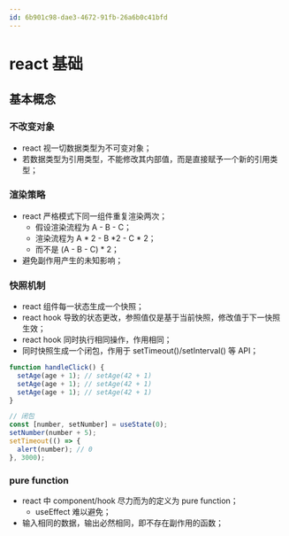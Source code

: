 ```yaml
---
id: 6b901c98-dae3-4672-91fb-26a6b0c41bfd
---
```


# react 基础

## 基本概念

### 不改变对象

- react 视一切数据类型为不可变对象；
- 若数据类型为引用类型，不能修改其内部值，而是直接赋予一个新的引用类型；

### 渲染策略

- react 严格模式下同一组件重复渲染两次；
  - 假设渲染流程为 A - B - C；
  - 渲染流程为 A \* 2 - B \*2 - C \* 2；
  - 而不是 (A - B - C) \* 2；
- 避免副作用产生的未知影响；

### 快照机制

- react 组件每一状态生成一个快照；
- react hook 导致的状态更改，参照值仅是基于当前快照，修改值于下一快照生效；
- react hook 同时执行相同操作，作用相同；
- 同时快照生成一个闭包，作用于 setTimeout()/setInterval() 等 API；

```typescript
function handleClick() {
  setAge(age + 1); // setAge(42 + 1)
  setAge(age + 1); // setAge(42 + 1)
  setAge(age + 1); // setAge(42 + 1)
}

// 闭包
const [number, setNumber] = useState(0);
setNumber(number + 5);
setTimeout(() => {
  alert(number); // 0
}, 3000);
```

### pure function

- react 中 component/hook 尽力而为的定义为 pure function；
  - useEffect 难以避免；
- 输入相同的数据，输出必然相同，即不存在副作用的函数；
